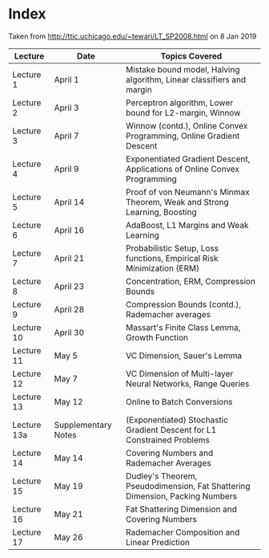 
Index
=====

Taken from http://ttic.uchicago.edu/~tewari/LT_SP2008.html on 8 Jan 2019

|Lecture     | Date                | Topics Covered                                                                |
|------------|---------------------|-------------------------------------------------------------------------------|
|Lecture 1   | April 1             | Mistake bound model, Halving algorithm, Linear classifiers and margin         |
|Lecture 2   | April 3             | Perceptron algorithm, Lower bound for L2-margin, Winnow                       |
|Lecture 3   | April 7             | Winnow (contd.), Online Convex Programming, Online Gradient Descent           |
|Lecture 4   | April 9             | Exponentiated Gradient Descent, Applications of Online Convex Programming     |
|Lecture 5   | April 14            | Proof of von Neumann's Minmax Theorem, Weak and Strong Learning, Boosting     |
|Lecture 6   | April 16            | AdaBoost, L1 Margins and Weak Learning                                        |
|Lecture 7   | April 21            | Probabilistic Setup, Loss functions, Empirical Risk Minimization (ERM)        |
|Lecture 8   | April 23            | Concentration, ERM, Compression Bounds                                        |
|Lecture 9   | April 28            | Compression Bounds (contd.), Rademacher averages                              |
|Lecture 10  | April 30            | Massart's Finite Class Lemma, Growth Function                                 |
|Lecture 11  | May 5               | VC Dimension, Sauer's Lemma                                                   |
|Lecture 12  | May 7               | VC Dimension of Multi-layer Neural Networks, Range Queries                    |
|Lecture 13  | May 12              | Online to Batch Conversions                                                   |
|Lecture 13a | Supplementary Notes | (Exponentiated) Stochastic Gradient Descent for L1 Constrained Problems       |
|Lecture 14  | May 14              | Covering Numbers and Rademacher Averages                                      |
|Lecture 15  | May 19              | Dudley's Theorem, Pseudodimension, Fat Shattering Dimension, Packing Numbers  |
|Lecture 16  | May 21              | Fat Shattering Dimension and Covering Numbers                                 |
|Lecture 17  | May 26              | Rademacher Composition and Linear Prediction                                  |


